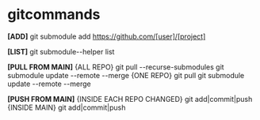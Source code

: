 # gitcommands

**[ADD]**
git submodule add https://github.com/[user]/[project]

**[LIST]**
git submodule--helper list

**[PULL FROM MAIN]**
{ALL REPO}
git pull --recurse-submodules 
git submodule update --remote --merge
{ONE REPO}
git pull
git submodule update --remote --merge

**[PUSH FROM MAIN]**
{INSIDE EACH REPO CHANGED}
git add|commit|push
{INSIDE MAIN}
git add|commit|push